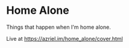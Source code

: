 # Home Alone

Things that happen when I'm home alone.

Live at https://azriel.im/home_alone/cover.html
